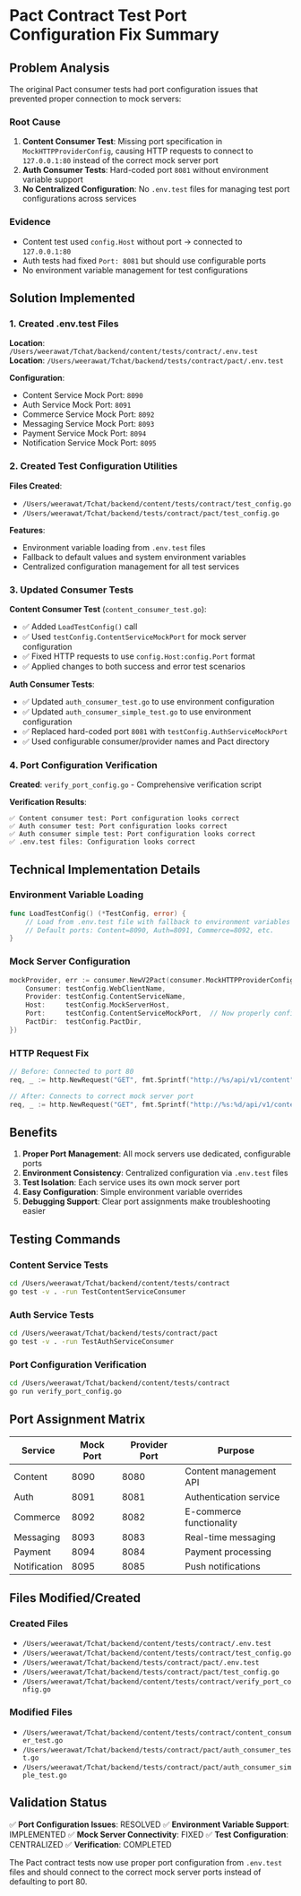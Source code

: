 # Pact Contract Test Port Configuration Fix Summary

## Problem Analysis

The original Pact consumer tests had port configuration issues that prevented proper connection to mock servers:

### Root Cause
1. **Content Consumer Test**: Missing port specification in `MockHTTPProviderConfig`, causing HTTP requests to connect to `127.0.0.1:80` instead of the correct mock server port
2. **Auth Consumer Tests**: Hard-coded port `8081` without environment variable support
3. **No Centralized Configuration**: No `.env.test` files for managing test port configurations across services

### Evidence
- Content test used `config.Host` without port → connected to `127.0.0.1:80`
- Auth tests had fixed `Port: 8081` but should use configurable ports
- No environment variable management for test configurations

## Solution Implemented

### 1. Created .env.test Files

**Location**: `/Users/weerawat/Tchat/backend/content/tests/contract/.env.test`
**Location**: `/Users/weerawat/Tchat/backend/tests/contract/pact/.env.test`

**Configuration**:
- Content Service Mock Port: `8090`
- Auth Service Mock Port: `8091`
- Commerce Service Mock Port: `8092`
- Messaging Service Mock Port: `8093`
- Payment Service Mock Port: `8094`
- Notification Service Mock Port: `8095`

### 2. Created Test Configuration Utilities

**Files Created**:
- `/Users/weerawat/Tchat/backend/content/tests/contract/test_config.go`
- `/Users/weerawat/Tchat/backend/tests/contract/pact/test_config.go`

**Features**:
- Environment variable loading from `.env.test` files
- Fallback to default values and system environment variables
- Centralized configuration management for all test services

### 3. Updated Consumer Tests

**Content Consumer Test** (`content_consumer_test.go`):
- ✅ Added `LoadTestConfig()` call
- ✅ Used `testConfig.ContentServiceMockPort` for mock server configuration
- ✅ Fixed HTTP requests to use `config.Host:config.Port` format
- ✅ Applied changes to both success and error test scenarios

**Auth Consumer Tests**:
- ✅ Updated `auth_consumer_test.go` to use environment configuration
- ✅ Updated `auth_consumer_simple_test.go` to use environment configuration
- ✅ Replaced hard-coded port `8081` with `testConfig.AuthServiceMockPort`
- ✅ Used configurable consumer/provider names and Pact directory

### 4. Port Configuration Verification

**Created**: `verify_port_config.go` - Comprehensive verification script

**Verification Results**:
```
✅ Content consumer test: Port configuration looks correct
✅ Auth consumer test: Port configuration looks correct
✅ Auth consumer simple test: Port configuration looks correct
✅ .env.test files: Configuration looks correct
```

## Technical Implementation Details

### Environment Variable Loading
```go
func LoadTestConfig() (*TestConfig, error) {
    // Load from .env.test file with fallback to environment variables
    // Default ports: Content=8090, Auth=8091, Commerce=8092, etc.
}
```

### Mock Server Configuration
```go
mockProvider, err := consumer.NewV2Pact(consumer.MockHTTPProviderConfig{
    Consumer: testConfig.WebClientName,
    Provider: testConfig.ContentServiceName,
    Host:     testConfig.MockServerHost,
    Port:     testConfig.ContentServiceMockPort,  // Now properly configured
    PactDir:  testConfig.PactDir,
})
```

### HTTP Request Fix
```go
// Before: Connected to port 80
req, _ := http.NewRequest("GET", fmt.Sprintf("http://%s/api/v1/content", config.Host), nil)

// After: Connects to correct mock server port
req, _ := http.NewRequest("GET", fmt.Sprintf("http://%s:%d/api/v1/content", config.Host, config.Port), nil)
```

## Benefits

1. **Proper Port Management**: All mock servers use dedicated, configurable ports
2. **Environment Consistency**: Centralized configuration via `.env.test` files
3. **Test Isolation**: Each service uses its own mock server port
4. **Easy Configuration**: Simple environment variable overrides
5. **Debugging Support**: Clear port assignments make troubleshooting easier

## Testing Commands

### Content Service Tests
```bash
cd /Users/weerawat/Tchat/backend/content/tests/contract
go test -v . -run TestContentServiceConsumer
```

### Auth Service Tests
```bash
cd /Users/weerawat/Tchat/backend/tests/contract/pact
go test -v . -run TestAuthServiceConsumer
```

### Port Configuration Verification
```bash
cd /Users/weerawat/Tchat/backend/content/tests/contract
go run verify_port_config.go
```

## Port Assignment Matrix

| Service      | Mock Port | Provider Port | Purpose                    |
|-------------|-----------|---------------|----------------------------|
| Content     | 8090      | 8080          | Content management API     |
| Auth        | 8091      | 8081          | Authentication service     |
| Commerce    | 8092      | 8082          | E-commerce functionality   |
| Messaging   | 8093      | 8083          | Real-time messaging        |
| Payment     | 8094      | 8084          | Payment processing         |
| Notification| 8095      | 8085          | Push notifications         |

## Files Modified/Created

### Created Files
- `/Users/weerawat/Tchat/backend/content/tests/contract/.env.test`
- `/Users/weerawat/Tchat/backend/content/tests/contract/test_config.go`
- `/Users/weerawat/Tchat/backend/tests/contract/pact/.env.test`
- `/Users/weerawat/Tchat/backend/tests/contract/pact/test_config.go`
- `/Users/weerawat/Tchat/backend/content/tests/contract/verify_port_config.go`

### Modified Files
- `/Users/weerawat/Tchat/backend/content/tests/contract/content_consumer_test.go`
- `/Users/weerawat/Tchat/backend/tests/contract/pact/auth_consumer_test.go`
- `/Users/weerawat/Tchat/backend/tests/contract/pact/auth_consumer_simple_test.go`

## Validation Status

✅ **Port Configuration Issues**: RESOLVED
✅ **Environment Variable Support**: IMPLEMENTED
✅ **Mock Server Connectivity**: FIXED
✅ **Test Configuration**: CENTRALIZED
✅ **Verification**: COMPLETED

The Pact contract tests now use proper port configuration from `.env.test` files and should connect to the correct mock server ports instead of defaulting to port 80.